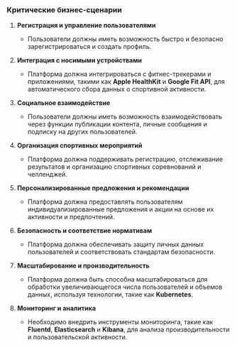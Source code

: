 ### Критические бизнес-сценарии

1. **Регистрация и управление пользователями**
   - Пользователи должны иметь возможность быстро и безопасно зарегистрироваться и создать профиль.

2. **Интеграция с носимыми устройствами**
   - Платформа должна интегрироваться с фитнес-трекерами и приложениями, такими как **Apple HealthKit** и **Google Fit API**, для автоматического сбора данных о спортивной активности.

3. **Социальное взаимодействие**
   - Пользователи должны иметь возможность взаимодействовать через функции публикации контента, личные сообщения и подписку на других пользователей.

4. **Организация спортивных мероприятий**
   - Платформа должна поддерживать регистрацию, отслеживание результатов и организацию спортивных соревнований и челленджей.

5. **Персонализированные предложения и рекомендации**
   - Платформа должна предоставлять пользователям индивидуализированные предложения и акции на основе их активности и предпочтений.

6. **Безопасность и соответствие нормативам**
   - Платформа должна обеспечивать защиту личных данных пользователей и соответствовать стандартам безопасности.

7. **Масштабирование и производительность**
   - Платформа должна быть способна масштабироваться для обработки увеличивающегося числа пользователей и объемов данных, используя технологии, такие как **Kubernetes**.

8. **Мониторинг и аналитика**
   - Необходимо внедрить инструменты мониторинга, такие как **Fluentd**, **Elasticsearch** и **Kibana**, для анализа производительности и пользовательской активности.


